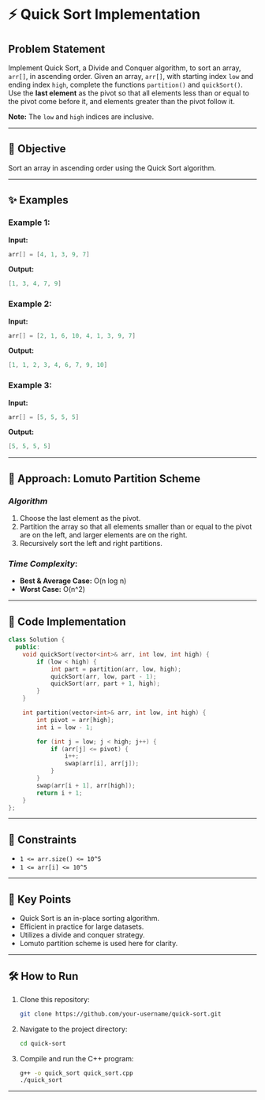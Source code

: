 # ⚡ Quick Sort Implementation

## Problem Statement

Implement Quick Sort, a Divide and Conquer algorithm, to sort an array, `arr[]`, in ascending order. Given an array, `arr[]`, with starting index `low` and ending index `high`, complete the functions `partition()` and `quickSort()`. Use the **last element** as the pivot so that all elements less than or equal to the pivot come before it, and elements greater than the pivot follow it.

**Note:** The `low` and `high` indices are inclusive.

---

## 🎯 Objective

Sort an array in ascending order using the Quick Sort algorithm.

---

## ✨ Examples

### Example 1:

**Input:**
```cpp
arr[] = [4, 1, 3, 9, 7]
```
**Output:**
```cpp
[1, 3, 4, 7, 9]
```

### Example 2:

**Input:**
```cpp
arr[] = [2, 1, 6, 10, 4, 1, 3, 9, 7]
```
**Output:**
```cpp
[1, 1, 2, 3, 4, 6, 7, 9, 10]
```

### Example 3:

**Input:**
```cpp
arr[] = [5, 5, 5, 5]
```
**Output:**
```cpp
[5, 5, 5, 5]
```

---

## 🚀 Approach: Lomuto Partition Scheme

### *Algorithm*

1. Choose the last element as the pivot.
2. Partition the array so that all elements smaller than or equal to the pivot are on the left, and larger elements are on the right.
3. Recursively sort the left and right partitions.

### *Time Complexity*:
- **Best & Average Case:** O(n log n)
- **Worst Case:** O(n^2)

---

## 🔢 Code Implementation

```cpp
class Solution {
  public:
    void quickSort(vector<int>& arr, int low, int high) {
        if (low < high) {
            int part = partition(arr, low, high);
            quickSort(arr, low, part - 1);
            quickSort(arr, part + 1, high);
        }
    }

    int partition(vector<int>& arr, int low, int high) {
        int pivot = arr[high];
        int i = low - 1;

        for (int j = low; j < high; j++) {
            if (arr[j] <= pivot) {
                i++;
                swap(arr[i], arr[j]);
            }
        }
        swap(arr[i + 1], arr[high]);
        return i + 1;
    }
};
```

---

## 🔧 Constraints

- `1 <= arr.size() <= 10^5`
- `1 <= arr[i] <= 10^5`

---

## 🌟 Key Points

- Quick Sort is an in-place sorting algorithm.
- Efficient in practice for large datasets.
- Utilizes a divide and conquer strategy.
- Lomuto partition scheme is used here for clarity.

---

## 🛠 How to Run

1. Clone this repository:
   ```sh
   git clone https://github.com/your-username/quick-sort.git
   ```
2. Navigate to the project directory:
   ```sh
   cd quick-sort
   ```
3. Compile and run the C++ program:
   ```sh
   g++ -o quick_sort quick_sort.cpp
   ./quick_sort
   ```

---
